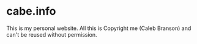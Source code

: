 # cabe.info

This is my personal website. All this is Copyright me (Caleb Branson) and can't be reused without permission.